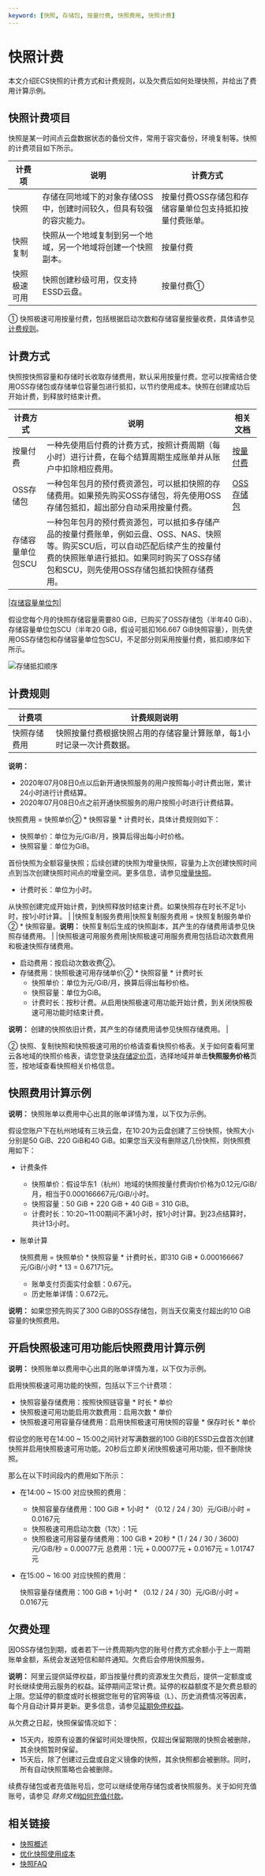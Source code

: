 ```yaml
---
keyword: [快照, 存储包, 按量付费, 快照费用, 快照计费]
---
```


# 快照计费

本文介绍ECS快照的计费方式和计费规则，以及欠费后如何处理快照，并给出了费用计算示例。

## 快照计费项目

快照是某一时间点云盘数据状态的备份文件，常用于容灾备份，环境复制等。快照的计费项目如下所示。

|计费项|说明|计费方式|
|---|--|----|
|快照|存储在同地域下的对象存储OSS中，创建时间较久，但具有较强的容灾能力。|按量付费OSS存储包和存储容量单位包支持抵扣按量付费账单。 |
|快照复制|快照从一个地域复制到另一个地域，另一个地域将创建一个快照副本。|按量付费|
|快照极速可用|快照创建秒级可用，仅支持ESSD云盘。|按量付费①|

① 快照极速可用按量付费，包括根据启动次数和存储容量按量收费，具体请参见[计费规则](#section_ah7_xox_o55)。

## 计费方式

快照按快照容量和存储时长收取存储费用，默认采用按量付费。您可以按需结合使用OSS存储包或存储单位容量包进行抵扣，以节约使用成本。快照在创建成功后开始计费，到释放时结束计费。

|计费方式|说明|相关文档|
|----|--|----|
|按量付费|一种先使用后付费的计费方式，按照计费周期（每小时）进行计费，在每个结算周期生成账单并从账户中扣除相应费用。|[按量付费](/cn.zh-CN/产品定价/计费方式/按量付费.md)|
|OSS存储包|一种包年包月的预付费资源包，可以抵扣快照的存储费用。如果预先购买OSS存储包，将先使用OSS存储包抵扣，超出部分自动采用按量付费。|[OSS存储包](/cn.zh-CN/计量计费/计费方式/包年包月（资源包）/资源包介绍.md)|
|存储容量单位包SCU|一种包年包月的预付费资源包，可以抵扣多存储产品的按量付费账单，例如云盘、OSS、NAS、快照等。购买SCU后，可以自动匹配后续产生的按量付费的快照账单进行抵扣。如果同时购买了OSS存储包和SCU，则先使用OSS存储包抵扣快照存储费用。

|[存储容量单位包](/cn.zh-CN/产品定价/计费方式/存储容量单位包.md)|

假设您每个月的快照存储容量需要80 GiB，已购买了OSS存储包（半年40 GiB）、存储容量单位包SCU（半年20 GiB，假设可抵扣166.667 GiB快照容量），则先使用OSS存储包和存储容量单位包SCU，不足部分则采用按量付费，抵扣顺序如下所示。

![存储抵扣顺序](https://static-aliyun-doc.oss-accelerate.aliyuncs.com/assets/img/zh-CN/2665158061/p161331.png)

## 计费规则

|计费项|计费规则说明|
|---|------|
|快照存储费用|快照按量付费根据快照占用的存储容量计算账单，每1小时记录一次计费数据。

**说明：**

-   2020年07月08日0点以后新开通快照服务的用户按照每小时计费出账，累计24小时进行计费结算。
-   2020年07月08日0点之前开通快照服务的用户按照小时进行计费结算。

快照费用 = 快照单价② \* 快照容量 \* 计费时长，具体计费规则如下：

-   快照单价：单位为元/GiB/月，换算后得出每小时价格。
-   快照容量：单位为GiB。

首份快照为全额容量快照；后续创建的快照为增量快照，容量为上次创建快照时间点到当次创建快照时间点的增量空间。更多信息，请参见[增量快照](/cn.zh-CN/快照/增量快照.md)。

-   计费时长：单位为小时。

从快照创建完成开始计费，到快照释放时结束计费。如果快照存在时长不足1小时，按1小时计算。 |
|快照复制服务费用|快照复制服务费用 = 快照复制服务单价② \* 快照容量。**说明：** 快照复制后生成的快照副本，其产生的存储费用请参见快照存储费用。 |
|快照极速可用服务费用|快照极速可用服务费用包括启动次数费用和极速快照存储费用。

-   启动费用：按启动次数收费②。
-   存储费用：快照极速可用存储单价② \* 快照容量 \* 计费时长
    -   快照单价：单位为元/GiB/月，换算后得出每秒价格。
    -   快照容量：单位为GiB。
    -   计费时长：按秒计费。从启用快照极速可用功能开始计费，到关闭快照极速可用功能时结束计费。

**说明：** 创建的快照依旧计费，其产生的存储费用请参见快照存储费用。 |

② 快照、复制快照和快照极速可用的价格请查看快照价格表。关于如何查看阿里云各地域的快照价格表，请您登录[块存储定价页](https://www.aliyun.com/price/product#/disk/detail)，选择地域并单击**快照服务价格**页签，按地域查看快照相关价格信息。

## 快照费用计算示例

**说明：** 快照账单以费用中心出具的账单详情为准，以下仅为示例。

假设您账户下在杭州地域有三块云盘，在10:20为云盘创建了三份快照，快照大小分别是50 GiB、220 GiB和40 GiB。如果您当天没有删除这几份快照，则快照费用如下：

-   计费条件
    -   快照单价：假设华东1（杭州）地域的快照按量付费询价价格为0.12元/GiB/月，相当于0.000166667元/GiB/小时。
    -   快照容量：50 GiB + 220 GiB + 40 GiB = 310 GiB。
    -   计费时长：10:20~11:00期间不满1小时，按1小时计算。到23点结算时，共计13小时。
-   账单计算

    快照费用 = 快照单价 \* 快照容量 \* 计费时长，即310 GiB \* 0.000166667元/GiB/小时 \* 13 = 0.67171元。

    -   账单支付页面实付金额：0.67元。
    -   历史账单详情：0.672元。

**说明：** 如果您预先购买了300 GiB的OSS存储包，则当天仅需支付超出的10 GiB容量的快照费用。

## 开启快照极速可用功能后快照费用计算示例

**说明：** 快照账单以费用中心出具的账单详情为准，以下仅为示例。

启用快照极速可用功能的快照，包括以下三个计费项：

-   快照容量存储费用：按照快照链容量 \* 时长 \* 单价
-   快照极速可用功能启用次数费用：启用次数 \* 单价
-   快照极速可用容量存储费用：启用快照极速可用快照的容量 \* 保存时长 \* 单价

假设您的账号在14:00 ~ 15:00之间针对写满数据的100 GiB的ESSD云盘首次创建快照并启用快照极速可用功能。20秒后立即关闭快照极速可用功能，但不删除快照。

那么在以下时间段内的费用如下所示：

-   在14:00 ~ 15:00 对应快照的费用：

    -   快照容量存储费用：100 GiB \* 1小时 \* （0.12 / 24 / 30）元/GiB/小时 = 0.0167元
    -   快照极速可用启动次数（1次）：1元
    -   快照极速可用容量存储费用：100 GiB \* 20秒 \* \(1 / 24 / 30 / 3600\)元/GiB/秒 = 0.00077元
    总费用：1元 + 0.00077元 + 0.0167元 = 1.01747元

-   在15:00 ~ 16:00 对应快照的费用：

    快照容量存储费用：100 GiB \* 1小时 \* （0.12 / 24 / 30）元/GiB/小时 = 0.0167元


## 欠费处理

因OSS存储包到期，或者若下一计费周期内您的账号付费方式余额小于上一周期账单金额，系统会发送短信和邮件通知。欠费后会停用快照服务。

**说明：** 阿里云提供延停权益，即当按量付费的资源发生欠费后，提供一定额度或时长继续使用云服务的权益。延停期间正常计费。延停的权益额度不是欠费总额的上限。您延停的额度或时长根据您账号的官网等级（L）、历史消费情况等因素，每个月自动计算并更新。更多信息，请参见[延期免停权益](https://help.aliyun.com/document_detail/190777.html)。

从欠费之日起，快照保留情况如下：

-   15天内，按原有设置的保留时间处理快照，仅超出保留期限的快照会被删除，其余快照暂时保留。
-   15天后，除了创建过云盘或自定义镜像的快照，其余快照都会被删除。同时，所有自动快照策略也会被删除。

续费存储包或者充值账号后，您可以继续使用存储包或者快照服务。关于如何充值账号，请参见 *财务文档*[如何充值付款](https://help.aliyun.com/document_detail/37107.html)。

## 相关链接

-   [快照概述](/cn.zh-CN/快照/快照概述.md)
-   [优化快照使用成本](/cn.zh-CN/快照/使用快照/优化快照使用成本.md)
-   [快照FAQ](/cn.zh-CN/快照/快照FAQ.md)


